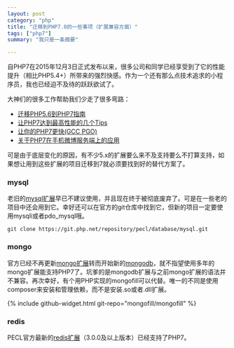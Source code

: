 ```yaml
---
layout: post
category: "php"
title: "迁移到PHP7.0的一些事项（扩展兼容方面）"
tags: ["php7"]
summary: "我只是一条摘要"

---
```


自PHP7在2015年12月3日正式发布以来，很多公司和同学已经享受到了它的性能提升（相比PHP5.4+）所带来的强烈快感。作为一个还有那么点技术追求的小程序员，我也已经迫不及待的跃跃欲试了。

大神们的很多工作帮助我们少走了很多弯路：

* [迁移PHP5.6到PHP7指南](https://github.com/pangee/Migrating-from-PHP5.6.x-to-PHP7.0.x)
* [让PHP7达到最高性能的几个Tips](http://www.laruence.com/2015/12/04/3086.html)
* [让你的PHP7更快(GCC PGO)](http://www.laruence.com/2015/06/19/3063.html)
* [关于PHP7在手机微博服务端上的应用](http://weibo.com/p/1001603918975720381528)

可是由于底层变化的原因，有不少5.x的扩展要么来不及支持要么不打算支持，如果想让用到这些扩展的项目迁移到7就必须要找到好的替代方案了。

### mysql
老旧的[mysql扩展](http://pecl.php.net/package/mysql)早已不建议使用，并且现在终于被彻底废弃了。可是在一些老的项目中还会用到它。幸好还可以在官方的git仓库中找到它，但新的项目一定要使用mysqli或者pdo_mysql哦。

    git clone https://git.php.net/repository/pecl/database/mysql.git

### mongo
官方已经不再更新[mongo扩展](https://pecl.php.net/package/mongo)转而开始新的[mongodb](https://pecl.php.net/package/mongodb)，就不指望使用多年的mongo扩展能支持PHP7了。坑爹的是mongodb扩展与之前mongo扩展的语法并不兼容。再次幸好，有个用PHP实现的mongofill可以代替。唯一的不同是使用composer来安装和管理依赖，而不是安装.so或者.dll扩展。

{% include github-widget.html git-repo="mongofill/mongofill" %}

### redis
PECL官方最新的[redis扩展](https://pecl.php.net/package/redis)（3.0.0及以上版本）已经支持了PHP7。
